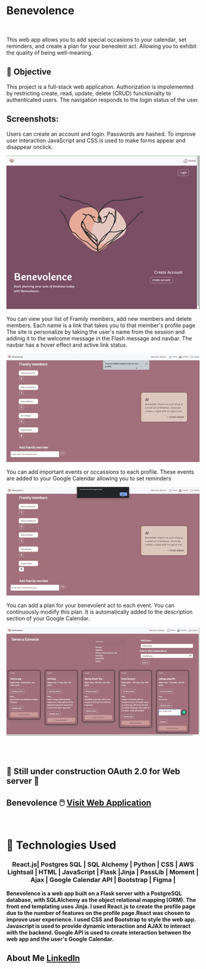 # Benevolence
<br>

<p>This web app allows you to add special occasions to your calendar, set reminders, and create a plan for your beneolent act. Allowing
you to exhibit the quality of being well-meaning.

## 🎯 Objective 

<p>This project is a full-stack  web application. Authorization is impolemented by restricting create, read, update, delete (CRUD)
functionialty to authenticated users. The navigation responds to the login status of the user.

## Screenshots:
<p>Users can create an account and login. Passwords are hashed. To improve user interaction JavaScript and CSS is used to make forms appear and disappear onclick.
 
![](https://github.com/ShannaSmith/benevolence/blob/main/static/images/benevolence%20landing%20page.png)
 
<p>You can view your list of Framily members, add new members and delete members. Each name is a link that takes you to that member's profile page
 The site is personalize by taking the user's name from the session and addinig it to the welcome message in the Flash message and navbar.
 The navbar has a hover effect and active link status.

![](https://github.com/ShannaSmith/benevolence/blob/main/static/images/gif1%20file.gif)
 
 <p>You can add important events or occassions to each profile. These events are added to your Google Calendar allowing you to set reminders 
  

![](https://github.com/ShannaSmith/benevolence/blob/main/static/images/gif2%20file.gif)
  
  <p> You can add a plan for your benevolent act to each event. You can continuously modiify this plan. It is automatically added to the description section of your Google Calendar.

![](https://github.com/ShannaSmith/benevolence/blob/main/static/images/gif3%20file.gif)

<br>
<br>
   
 
 ## :construction: Still under construction OAuth 2.0 for Web server :construction:

## Benevolence 🖱️ [Visit Web Application](https:/mybenevolence.com/) 
<br>

# 💾 Technologies Used
 <h3 align="center">React.js| Postgres SQL | SQL Alchemy | Python | CSS | AWS Lightsail | HTML | JavaScript | Flask |Jinja | PassLib | Moment | Ajax | Google Calendar API | Bootstrap | Figma |</h3>
<b>
Benevolence is a web app built on a Flask server with a PostgreSQL database, with SQLAlchemy as the object relational mapping (ORM). The front end templating uses Jinja. I used React.js to create the profile page due to the number of features on the profile page.React was chosen to improve user experience. I used CSS and Bootstrap to style the web app. Javascript is used to provide dynamic interaction and AJAX to interact with the backend. Google API is used to create interaction between the web app and the user's Google Calendar. 
 <br>
 
 ## About Me  [LinkedIn](https://www.linkedin.com/in/shanna-smith-full-stack-dev/) 
 
 <br>

